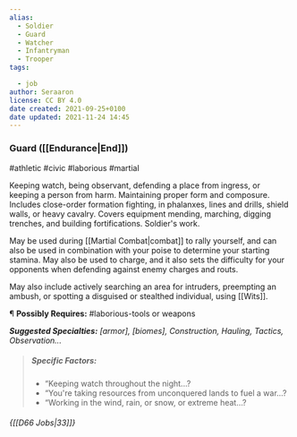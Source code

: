 ```yaml
---
alias:
  - Soldier
  - Guard
  - Watcher
  - Infantryman
  - Trooper
tags:

  - job
author: Seraaron
license: CC BY 4.0
date created: 2021-09-25+0100
date updated: 2021-11-24 14:45
---
```


### Guard ([[Endurance|End]])

#athletic #civic #laborious #martial

Keeping watch, being observant, defending a place from ingress, or keeping a person from harm. Maintaining proper form and composure. Includes close-order formation fighting, in phalanxes, lines and drills, shield walls, or heavy cavalry. Covers equipment mending, marching, digging trenches, and building fortifications. Soldier's work.

May be used during [[Martial Combat|combat]] to rally yourself, and can also be used in combination with your poise to determine your starting stamina. May also be used to charge, and it also sets the difficulty for your opponents when defending against enemy charges and routs.

May also include actively searching an area for intruders, preempting an ambush, or spotting a disguised or stealthed individual, using [[Wits]].

¶ **Possibly Requires:** #laborious-tools or weapons

_**Suggested Specialties:** [armor], [biomes], Construction, Hauling, Tactics, Observation..._

> ##### Specific Factors:
>
> - “Keeping watch throughout the night...?
> - “You're taking resources from unconquered lands to fuel a war...?
> - “Working in the wind, rain, or snow, or extreme heat...?

###### {[[D66 Jobs|33]]}
